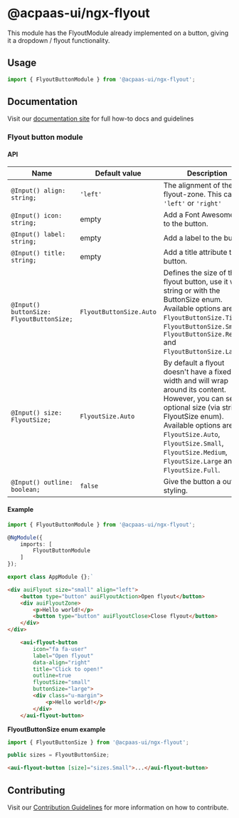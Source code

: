 # @acpaas-ui/ngx-flyout

This module has the FlyoutModule already implemented on a button, giving it a dropdown / flyout functionality.

## Usage

```typescript
import { FlyoutButtonModule } from '@acpaas-ui/ngx-flyout';
```

## Documentation

Visit our [documentation site](https://acpaas-ui.digipolis.be/) for full how-to docs and guidelines

### Flyout button module

#### API

| Name         | Default value | Description |
| -----------  | ------ | -------------------------- |
| `@Input() align: string;` | `'left'` | The alignment of the flyout-zone. This can be `'left'` or `'right'` |
| `@Input() icon: string;` | empty | Add a Font Awesome icon to the button. |
| `@Input() label: string;` | empty | Add a label to the button. |
| `@Input() title: string;` | empty | Add a title attribute to the button. |
| `@Input() buttonSize: FlyoutButtonSize;` | `FlyoutButtonSize.Auto` | Defines the size of the flyout button, use it with a string or with the ButtonSize enum. Available options are `FlyoutButtonSize.Tiny`, `FlyoutButtonSize.Small`, `FlyoutButtonSize.Regular` and `FlyoutButtonSize.Large`. |
| `@Input() size: FlyoutSize;` | `FlyoutSize.Auto` | By default a flyout doesn't have a fixed width and will wrap around its content. However, you can set an optional size (via string or FlyoutSize enum). Available options are `FlyoutSize.Auto`, `FlyoutSize.Small`, `FlyoutSize.Medium`, `FlyoutSize.Large` and `FlyoutSize.Full`. |
| `@Input() outline: boolean;` | `false` | Give the button a outlined styling. |

#### Example

```typescript
import { FlyoutButtonModule } from '@acpaas-ui/ngx-flyout';

@NgModule({
    imports: [
        FlyoutButtonModule
    ]
});

export class AppModule {};`
```

```html
<div auiFlyout size="small" align="left">
    <button type="button" auiFlyoutAction>Open flyout</button>
    <div auiFlyoutZone>
        <p>Hello world!</p>
        <button type="button" auiFlyoutClose>Close flyout</button>
    </div>
</div>
```

```html
    <aui-flyout-button
        icon="fa fa-user"
        label="Open flyout"
        data-align="right"
        title="Click to open!"
        outline=true
        flyoutSize="small"
        buttonSize="large">
        <div class="u-margin">
            <p>Hello world!</p>
        </div>
    </aui-flyout-button>
```

**FlyoutButtonSize enum example**

```typescript
import { FlyoutButtonSize } from '@acpaas-ui/ngx-flyout';

public sizes = FlyoutButtonSize;
```

```html
<aui-flyout-button [size]="sizes.Small">...</aui-flyout-button>
```

## Contributing

Visit our [Contribution Guidelines](../../../../../CONTRIBUTING.md) for more information on how to contribute.
